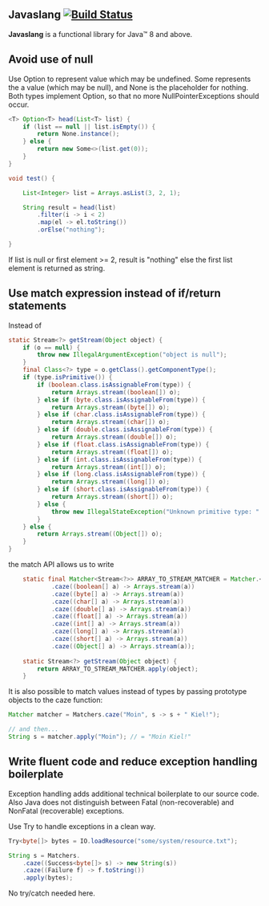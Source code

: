 ## Javaslang [![Build Status](https://travis-ci.org/rocketscience-projects/javaslang.png)](https://travis-ci.org/rocketscience-projects/javaslang)

**Javaslang** is a functional library for Java&trade; 8 and above.

## Avoid use of null

Use Option to represent value which may be undefined. Some represents the a value (which may be null), and None is the placeholder for nothing. Both types implement Option, so that no more NullPointerExceptions should occur.

```java
<T> Option<T> head(List<T> list) {
    if (list == null || list.isEmpty()) {
        return None.instance();
    } else {
        return new Some<>(list.get(0));
    }
}

void test() {

    List<Integer> list = Arrays.asList(3, 2, 1);

    String result = head(list)
        .filter(i -> i < 2)
        .map(el -> el.toString())
        .orElse("nothing");    

}
```

If list is null or first element >= 2, result is "nothing" else the first list element is returned as string.

## Use match expression instead of if/return statements 

Instead of

```java
static Stream<?> getStream(Object object) {
    if (o == null) {
        throw new IllegalArgumentException("object is null");
    }
    final Class<?> type = o.getClass().getComponentType();
    if (type.isPrimitive()) {
        if (boolean.class.isAssignableFrom(type)) {
            return Arrays.stream((boolean[]) o);
        } else if (byte.class.isAssignableFrom(type)) {
            return Arrays.stream((byte[]) o);
        } else if (char.class.isAssignableFrom(type)) {
            return Arrays.stream((char[]) o);
        } else if (double.class.isAssignableFrom(type)) {
            return Arrays.stream((double[]) o);
        } else if (float.class.isAssignableFrom(type)) {
            return Arrays.stream((float[]) o);
        } else if (int.class.isAssignableFrom(type)) {
            return Arrays.stream((int[]) o);
        } else if (long.class.isAssignableFrom(type)) {
            return Arrays.stream((long[]) o);
        } else if (short.class.isAssignableFrom(type)) {
            return Arrays.stream((short[]) o);
        } else {
            throw new IllegalStateException("Unknown primitive type: " + o.getClass());
        }
    } else {
        return Arrays.stream((Object[]) o);
    }
}
```

the match API allows us to write

```java
    static final Matcher<Stream<?>> ARRAY_TO_STREAM_MATCHER = Matcher.<Stream<?>>create()
            .caze((boolean[] a) -> Arrays.stream(a))
            .caze((byte[] a) -> Arrays.stream(a))
            .caze((char[] a) -> Arrays.stream(a))
            .caze((double[] a) -> Arrays.stream(a))
            .caze((float[] a) -> Arrays.stream(a))
            .caze((int[] a) -> Arrays.stream(a))
            .caze((long[] a) -> Arrays.stream(a))
            .caze((short[] a) -> Arrays.stream(a))
            .caze((Object[] a) -> Arrays.stream(a));
    
    static Stream<?> getStream(Object object) {
        return ARRAY_TO_STREAM_MATCHER.apply(object);
    }
```

It is also possible to match values instead of types by passing prototype objects to the caze function:

```java
Matcher matcher = Matchers.caze("Moin", s -> s + " Kiel!");

// and then...
String s = matcher.apply("Moin"); // = "Moin Kiel!"
```

## Write fluent code and reduce exception handling boilerplate

Exception handling adds additional technical boilerplate to our source code. Also Java does not distinguish between Fatal (non-recoverable) and NonFatal (recoverable) exceptions.

Use Try to handle exceptions in a clean way.

```java
Try<byte[]> bytes = IO.loadResource("some/system/resource.txt");

String s = Matchers.
    .caze((Success<byte[]> s) -> new String(s))
    .caze((Failure f) -> f.toString())
    .apply(bytes);
```

No try/catch needed here.
